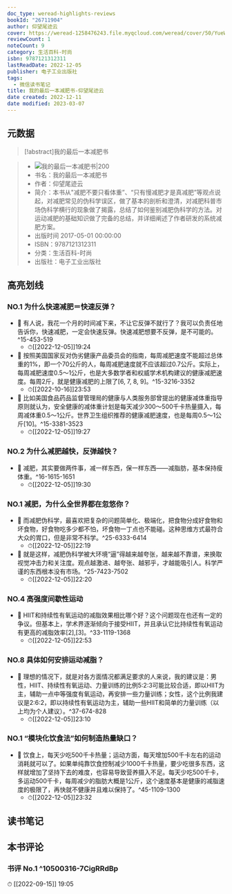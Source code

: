 ```yaml
---
doc_type: weread-highlights-reviews
bookId: "26711904"
author: 仰望尾迹云
cover: https://weread-1258476243.file.myqcloud.com/weread/cover/50/YueWen_26711904/t7_YueWen_26711904.jpg
reviewCount: 1
noteCount: 9
category: 生活百科-时尚
isbn: 9787121312311
lastReadDate: 2022-12-05
publisher: 电子工业出版社
tags:
  - 微信读书笔记
title: 我的最后一本减肥书-仰望尾迹云
date created: 2022-12-11
date modified: 2023-03-07
---
```


## 元数据

>[!abstract]我的最后一本减肥书

> - ![我的最后一本减肥书|200](https://weread-1258476243.file.myqcloud.com/weread/cover/50/YueWen_26711904/t7_YueWen_26711904.jpg)
> - 书名：我的最后一本减肥书
> - 作者：仰望尾迹云
> - 简介：本书从&quot;减肥不要只看体重”、“只有慢减肥才是真减肥”等观点说起，对减肥常见的伪科学误区，做了基本的剖析和澄清，对减肥科普市场伪科学横行的现象做了揭露，总结了如何鉴别减肥伪科学的方法。对运动减肥的基础知识做了完备的总结，并详细阐述了作者研发的系统减肥方案。
> - 出版时间 2017-05-01 00:00:00
> - ISBN：9787121312311
> - 分类：生活百科-时尚
> - 出版社：电子工业出版社

## 高亮划线

### NO.1 为什么快速减肥＝快速反弹？

- 📌 有人说，我花一个月的时间减下来，不让它反弹不就行了？我可以负责任地告诉你，快速减肥，一定会快速反弹。快速减肥想要不反弹，是不可能的。^15-453-519
	- ⏱[[2022-12-05]]19:24
- 📌 按照美国国家反对伪劣健康产品委员会的指南，每周减肥速度不能超过总体重的1%，即一个70公斤的人，每周减肥速度就不应该超过0.7公斤。实际上，每周减肥速度0.5～1公斤，也是大多数学者和权威学术机构建议的健康减肥速度。每周2斤，就是健康减肥的上限了[6, 7, 8, 9]。^15-3216-3352
	- ⏱[[2022-10-16]]23:53
- 📌 比如美国食品药品监督管理局的健康与人类服务部曾提出的健康减体重指导原则就认为，安全健康的减体重计划是每天减少300～500千卡热量摄入，每周减体重0.5～1公斤。世界卫生组织推荐的健康减肥速度，也是每周0.5～1公斤[10]。^15-3381-3523
	- ⏱[[2022-12-05]]19:27

### NO.2 为什么减肥越快，反弹越快？

- 📌 减肥，其实要做两件事，减一样东西，保一样东西——减脂肪，基本保持瘦体重。^16-1615-1651
	- ⏱[[2022-12-05]]19:30

### NO.1 减肥，为什么全世界都在忽悠你？

- 📌 而减肥伪科学，最喜欢把复杂的问题简单化、极端化，把食物分成好食物和坏食物，好食物吃多少都不怕，坏食物一丁点也不能碰。这种思维方式最符合大众的胃口，但是非常不科学。^25-6333-6414
	- ⏱[[2022-12-05]]22:19
- 📌 就是这样，减肥伪科学被大环境“逼”得越来越夸张，越来越不靠谱，来换取视觉冲击力和关注度。观点越激进、越夸张、越邪乎，才越能吸引人。科学严谨的东西根本没有市场。^25-7423-7502
	- ⏱[[2022-12-05]]22:20

### NO.4 高强度间歇性运动

- 📌 HIIT和持续性有氧运动的减脂效果相比哪个好？这个问题现在也还有一定的争议。但基本上，学术界逐渐倾向于接受HIIT，并且承认它比持续性有氧运动有更高的减脂效率[2],[3]。^33-1119-1368
	- ⏱[[2022-12-05]]22:53

### NO.8 具体如何安排运动减脂？

- 📌 理想的情况下，就是对各方面情况都满足要求的人来说，我的建议是：男性，HIIT、持续性有氧运动、力量训练的比例5:2:3可能比较合适，即以HIIT为主，辅助一点中等强度有氧运动，再安排一些力量训练；女性，这个比例我建议是2:6:2，即以持续性有氧运动为主，辅助一些HIIT和简单的力量训练（以上均为个人建议）。^37-674-828
	- ⏱[[2022-12-05]]23:10

### NO.1 “模块化饮食法”如何制造热量缺口？

- 📌 饮食上，每天少吃500千卡热量；运动方面，每天增加500千卡左右的运动消耗就可以了。如果单纯靠饮食控制减少1000千卡热量，要少吃很多东西，这样就增加了坚持下去的难度，也容易导致营养摄入不足。每天少吃500千卡，多运动500千卡，每周减少的脂肪大概是1公斤，这个速度基本是健康的减脂速度的极限了，再快就不健康并且难以保持了。^45-1109-1300
	- ⏱[[2022-12-05]]23:32

## 读书笔记

## 本书评论

### 书评 No.1 ^10500316-7CigRRdBp

⏱ [[2022-09-15]] 19:05
